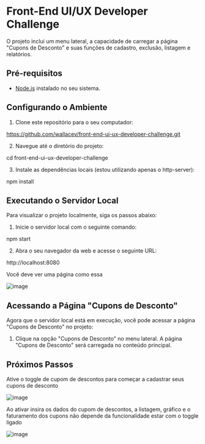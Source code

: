 # Front-End UI/UX Developer Challenge

O projeto inclui um menu lateral, a capacidade de carregar a página "Cupons de Desconto" e suas funções de cadastro, exclusão, listagem e relatórios.

## Pré-requisitos

- [Node.js](https://nodejs.org) instalado no seu sistema.

## Configurando o Ambiente

1. Clone este repositório para o seu computador:

https://github.com/wallacev/front-end-ui-ux-developer-challenge.git


2. Navegue até o diretório do projeto:

cd front-end-ui-ux-developer-challenge


3. Instale as dependências locais (estou utilizando apenas o http-server):

npm install


## Executando o Servidor Local

Para visualizar o projeto localmente, siga os passos abaixo:

1. Inicie o servidor local com o seguinte comando:

npm start


2. Abra o seu navegador da web e acesse o seguinte URL:

http://localhost:8080

Você deve ver uma página como essa 

![image](https://github.com/wallacev/front-end-ui-ux-developer-challenge/assets/18698901/bbfcd02b-e93c-4c09-8de5-6e53305d6a8f)


## Acessando a Página "Cupons de Desconto"

Agora que o servidor local está em execução, você pode acessar a página "Cupons de Desconto" no projeto:


1. Clique na opção "Cupons de Desconto" no menu lateral. A página "Cupons de Desconto" será carregada no conteúdo principal.

## Próximos Passos

Ative o toggle de cupom de descontos para começar a cadastrar seus cupons de desconto

![image](https://github.com/wallacev/front-end-ui-ux-developer-challenge/assets/18698901/b4d7c67f-76fd-4682-9e90-9a6d0b87b433)

Ao ativar insira os dados do cupom de descontos, a listagem, gráfico e o faturamento dos cupons não depende da funcionalidade estar com o toggle ligado



![image](https://github.com/wallacev/front-end-ui-ux-developer-challenge/assets/18698901/54572f4f-123b-49bd-95de-5d672f9a9e1d)

